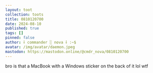 ```yaml
---
layout: toot
collection: toots
title: 0810120700
date: 2024-08-10
published: true
tags: []
pinned: false
author: ⸸ commander ░ nova ⸸ :~$
avatar: /img/avatar/daemon.jpeg
mastodon: https://mastodon.online/@cmdr_nova/0810120700
---
```


bro is that a MacBook with a Windows sticker on the back of it lol wtf
